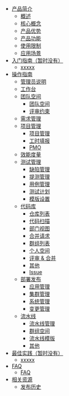 * [产品简介]()
  * [概述](Introduction/Product-Overview.md)
  * [核心概念](/Introduction/Core-Concepts.md)
  * [产品优势](/Introduction/Benefits.md)
  * [产品功能](/Introduction/Features.md)
  * [使用限制](/Introduction/Restrictions.md)
  * [应用场景](/Introduction/Application-Scenarios.md)
* [入门指南（暂时没有）]()
  * [xxxxx](/Getting-Started/)
* [操作指南]()
  * [管理员说明](/Operation-Guide/admin/admin.md)
  * [工作台](/Operation-Guide/myzone/dashboard.md)
  * [团队空间]()
    * [团队空间](/Operation-Guide/teamspace/space.md)
    * [评审约束](/Operation-Guide/teamspace/space_check.md)
  * [需求管理](/Operation-Guide/demand/demand.md)
  * [项目管理](/Operation-Guide/pmp/pmp.md)
    * [项目管理](/Operation-Guide/pmp/project_management.md)
    * [工时填报](/Operation-Guide/pmp/labor_hour.md)
    * [PMO](/Operation-Guide/pmp/pmo.md)
  * [效能度量](/Operation-Guide/effecttiveness_measurement/agile_practices.md)
  * [测试管理](/Operation-Guide/test_management/test_management.md)
    * [缺陷管理](/Operation-Guide/test_manage/bug.md)
    * [提测管理](/Operation-Guide/test_manage/test.md)
    * [用例管理](/Operation-Guide/test_manage/case.md)
    * [测试计划](/Operation-Guide/test_manage/test_plan.md)
    * [模版设置](/Operation-Guide/test_manage/test_setting.md)
  * [代码库]()
    * [仓库列表](/Operation-Guide/coding/repo.md)
    * [代码扫描](/Operation-Guide/coding/code_scan.md)
    * [部门视图](/Operation-Guide/coding/department.md)
    * [合并请求](/Operation-Guide/coding/mr.md)
    * [群组列表](/Operation-Guide/coding/team.md)
    * [个人空间](/Operation-Guide/coding/personal.md)
    * [评审 & 合并](/Operation-Guide/coding/review.md)
    * [其他](/Operation-Guide/coding/others.md)
    * [Issue](/Operation-Guide/coding/issue.md)
  * [部署发布](/Operation-Guide/deploy/deploy.md)
    * [应用管理](/Operation-Guide/deploy/app.md)
    * [集群管理](/Operation-Guide/deploy/clusters.md)
    * [系统管理](/Operation-Guide/deploy/system.md)
    * [变更管理](/Operation-Guide/deploy/process.md)
  * [流水线]()
    * [流水线管理](/Operation-Guide/pipeline/pipeline.md)
    * [群组空间](/Operation-Guide/pipeline/pipeline_team.md)
    * [流水线模版](/Operation-Guide/pipeline/pipeline_template.md)
    * [其他](/Operation-Guide/pipeline/pipeline_others.md)
* [最佳实践（暂时没有）]()
  * [xxxxx](/Best-Practices/)
* [FAQ]()
  * [FAQ](/FAQ/FAQ.md)
* [相关资源]()
  * [发布历史](/Related-Resources/Document-History.md)

